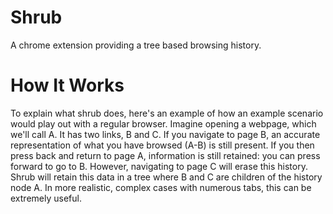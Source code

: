 # Shrub
A chrome extension providing a tree based browsing history.

# How It Works
To explain what shrub does, here's an example of how an example scenario would play out with a regular browser.
Imagine opening a webpage, which we'll call A. It has two links, B and C. If you navigate to page B, an accurate
representation of what you have browsed (A-B) is still present. If you then press back and return to page A, information
is still retained: you can press forward to go to B. However, navigating to page C will erase this history. Shrub will retain this data in a tree where B and C are children of the history node A. In more realistic, complex
cases with numerous tabs, this can be extremely useful.
